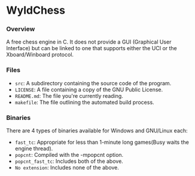 # WyldChess
### Overview
A free chess engine in C. It does not provide a GUI (Graphical User Interface)
but can be linked to one that supports either the UCI or the Xboard/Winboard protocol.

### Files
* `src`: A subdirectory containing the source code of the program.
* `LICENSE`: A file containing a copy of the GNU Public License.
* `README.md`: The file you're currently reading.
* `makefile`: The file outlining the automated build process.

### Binaries
There are 4 types of binaries available for Windows and GNU/Linux each:
* `fast_tc`: Appropriate for less than 1-minute long games(Busy waits the engine thread).
* `popcnt`: Compiled with the -mpopcnt option.
* `popcnt_fast_tc`: Includes both of the above.
* `No extension`: Includes none of the above.
